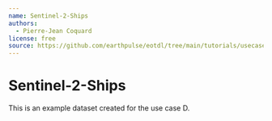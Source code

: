 ```yaml
---
name: Sentinel-2-Ships
authors: 
  - Pierre-Jean Coquard
license: free
source: https://github.com/earthpulse/eotdl/tree/main/tutorials/usecases/useCaseD
---
```


# Sentinel-2-Ships

This is an example dataset created for the use case D.
